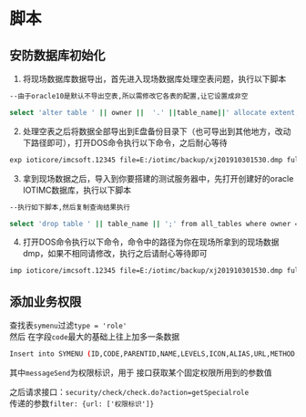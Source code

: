 # 脚本

## 安防数据库初始化

1. 将现场数据库数据导出，首先进入现场数据库处理空表问题，执行以下脚本

```bash
--由于oracle10是默认不导出空表,所以需修改它各表的配置,让它设置成非空

select 'alter table ' || owner ||  '.' ||table_name||' allocate extent;' from all_tables where owner like 'IOT%'
```

2. 处理空表之后将数据全部导出到E盘备份目录下（也可导出到其他地方，改动下路径即可），打开DOS命令执行以下命令，之后耐心等待

```bash
exp ioticore/imcsoft.12345 file=E:/iotimc/backup/xj201910301530.dmp full=y
```

3. 拿到现场数据之后，导入到你要搭建的测试服务器中，先打开创建好的oracle IOTIMC数据库，执行以下脚本

```bash
--执行如下脚本,然后复制查询结果执行

select 'drop table ' || table_name || ';' from all_tables where owner = 'IOTICORE';
```

4. 打开DOS命令执行以下命令，命令中的路径为你在现场所拿到的现场数据dmp，如果不相同请修改，执行之后请耐心等待即可

```bash
imp ioticore/imcsoft.12345 file=E:/iotimc/backup/xj201910301530.dmp full=y ignore=Y
```

## 添加业务权限

查找表`symenu`过滤`type = 'role'`  
然后 在字段`code`最大的基础上往上加多一条数据

```bash
Insert into SYMENU (ID,CODE,PARENTID,NAME,LEVELS,ICON,ALIAS,URL,METHOD,TYPE,STATUS,PAGE,CREUSER,CREOU,CRETIME,MODOU,MODUSER,MODTIME,SYS,COLOR,NOTES) values ('EDD3742CDE564CB79D78D6AB553A7F48','005000010306','595543FC55164C7389247876ED35A25F','消息通知发布权限',2,null,null,'messageSend',null,'role','P',null,'DE64C89F78E64260B450A69DF64ADEC3','00000000000000000000000000000000',to_date('31-8月 -16','DD-MON-RR'),null,null,null,null,null,'是否有权限发布消息通知');
```

其中`messageSend`为权限标识，用于 接口获取某个固定权限所用到的参数值

之后请求接口：`security/check/check.do?action=getSpecialrole`  
传递的参数`filter: {url: ['权限标识']}`
